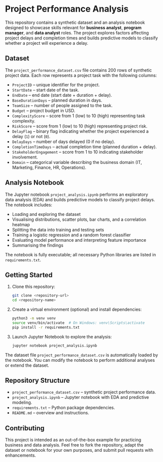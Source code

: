 # Project Performance Analysis

This repository contains a synthetic dataset and an analysis notebook designed to showcase skills relevant for **business analyst**, **program manager**, and **data analyst** roles. The project explores factors affecting project delays and completion times and builds predictive models to classify whether a project will experience a delay.

## Dataset

The `project_performance_dataset.csv` file contains 200 rows of synthetic project data. Each row represents a project task with the following columns:

- `ProjectID` – unique identifier for the project.
- `StartDate` – start date of the task.
- `EndDate` – end date (start date + duration + delay).
- `BaseDurationDays` – planned duration in days.
- `TeamSize` – number of people assigned to the task.
- `Budget` – project budget in USD.
- `ComplexityScore` – score from 1 (low) to 10 (high) representing task complexity.
- `RiskScore` – score from 1 (low) to 10 (high) representing project risk.
- `DelayFlag` – binary flag indicating whether the project experienced a delay (`1`) or not (`0`).
- `DelayDays` – number of days delayed (0 if no delay).
- `CompletionTimeDays` – actual completion time (planned duration + delay).
- `StakeholderEngagement` – score from 1 to 10 indicating stakeholder involvement.
- `Domain` – categorical variable describing the business domain (IT, Marketing, Finance, HR, Operations).

## Analysis Notebook

The Jupyter notebook `project_analysis.ipynb` performs an exploratory data analysis (EDA) and builds predictive models to classify project delays. The notebook includes:

- Loading and exploring the dataset
- Visualising distributions, scatter plots, bar charts, and a correlation heatmap
- Splitting the data into training and testing sets
- Training a logistic regression and a random forest classifier
- Evaluating model performance and interpreting feature importance
- Summarising the findings

The notebook is fully executable; all necessary Python libraries are listed in `requirements.txt`.

## Getting Started

1. Clone this repository:

   ```bash
   git clone <repository-url>
   cd <repository-name>
   ```

2. Create a virtual environment (optional) and install dependencies:

   ```bash
   python3 -m venv venv
   source venv/bin/activate  # On Windows: venv\Scripts\activate
   pip install -r requirements.txt
   ```

3. Launch Jupyter Notebook to explore the analysis:

   ```bash
   jupyter notebook project_analysis.ipynb
   ```

The dataset file `project_performance_dataset.csv` is automatically loaded by the notebook. You can modify the notebook to perform additional analyses or extend the dataset.

## Repository Structure

- `project_performance_dataset.csv` – synthetic project performance data.
- `project_analysis.ipynb` – Jupyter notebook with EDA and predictive modeling.
- `requirements.txt` – Python package dependencies.
- `README.md` – overview and instructions.

## Contributing

This project is intended as an out-of-the-box example for practicing business and data analysis. Feel free to fork the repository, adapt the dataset or notebook for your own purposes, and submit pull requests with enhancements.
